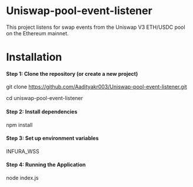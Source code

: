 # Uniswap-pool-event-listener

 This project listens for swap events from the Uniswap V3 ETH/USDC pool on the Ethereum mainnet.

# Installation

#### Step 1: Clone the repository (or create a new project)

git clone https://github.com/Aadityakr003/Uniswap-pool-event-listener.git

cd uniswap-pool-event-listener

#### Step 2: Install dependencies

npm install

#### Step 3: Set up environment variables

INFURA_WSS

#### Step 4: Running the Application

node index.js